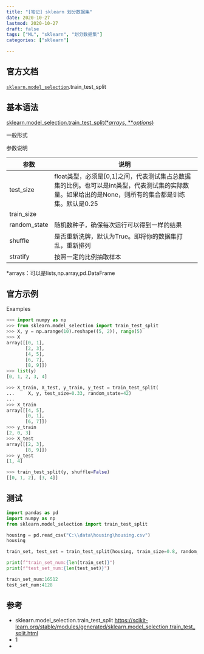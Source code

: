 ```yaml
---
title: "[笔记] sklearn 划分数据集"
date: 2020-10-27
lastmod: 2020-10-27
draft: false
tags: ["ML", "sklearn", "划分数据集"]
categories: ["sklearn"]

---
```


## 官方文档

[`sklearn.model_selection`](https://scikit-learn.org/stable/modules/classes.html#module-sklearn.model_selection).train_test_split



## 基本语法

[sklearn.model_selection.train_test_split(**arrays*, ***options*)](https://scikit-learn.org/stable/modules/generated/sklearn.model_selection.train_test_split.html)

一般形式 

参数说明

| 参数         | 说明                                                         |
| ------------ | ------------------------------------------------------------ |
| test_size    | float类型，必须是[0,1]之间，代表测试集占总数据集的比例。也可以是int类型，代表测试集的实际数量。如果给出的是None，则所有的集合都是训练集。默认是0.25 |
| train_size   |                                                              |
| random_state | 随机数种子，确保每次运行可以得到一样的结果                   |
| shuffle      | 是否重新洗牌，默认为True。即将你的数据集打乱，重新排列       |
| stratify     | 按照一定的比例抽取样本                                       |

*arrays：可以是lists,np.array,pd.DataFrame

## 官方示例

Examples

```python
>>> import numpy as np
>>> from sklearn.model_selection import train_test_split
>>> X, y = np.arange(10).reshape((5, 2)), range(5)
>>> X
array([[0, 1],
       [2, 3],
       [4, 5],
       [6, 7],
       [8, 9]])
>>> list(y)
[0, 1, 2, 3, 4]
```

```python
>>> X_train, X_test, y_train, y_test = train_test_split(
...     X, y, test_size=0.33, random_state=42)
...
>>> X_train
array([[4, 5],
       [0, 1],
       [6, 7]])
>>> y_train
[2, 0, 3]
>>> X_test
array([[2, 3],
       [8, 9]])
>>> y_test
[1, 4]
```

```python
>>> train_test_split(y, shuffle=False)
[[0, 1, 2], [3, 4]]
```

## 测试



```python
import pandas as pd
import numpy as np
from sklearn.model_selection import train_test_split

housing = pd.read_csv("C:\\data\housing\housing.csv")
housing

train_set, test_set = train_test_split(housing, train_size=0.8, random_state=42)

print(f"train_set_num:{len(train_set)}")
print(f"test_set_num:{len(test_set)}")
```

```python
train_set_num:16512
test_set_num:4128
```

## 参考

- sklearn.model_selection.train_test_split https://scikit-learn.org/stable/modules/generated/sklearn.model_selection.train_test_split.html
- 1
- 